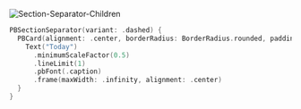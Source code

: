 ![Section-Separator-Children](https://github.com/powerhome/playbook-swift/assets/112719604/a9e654a3-d8ee-427b-b886-cdf616d38e24)

```swift
PBSectionSeparator(variant: .dashed) {
  PBCard(alignment: .center, borderRadius: BorderRadius.rounded, padding: Spacing.xxSmall, width: 70) {
    Text("Today")
      .minimumScaleFactor(0.5)
      .lineLimit(1)
      .pbFont(.caption)
      .frame(maxWidth: .infinity, alignment: .center)
  }
}
```
